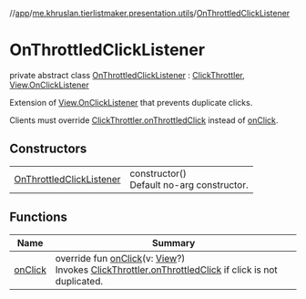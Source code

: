 //[app](../../../index.md)/[me.khruslan.tierlistmaker.presentation.utils](../index.md)/[OnThrottledClickListener](index.md)

# OnThrottledClickListener

private abstract class [OnThrottledClickListener](index.md) : [ClickThrottler](../-click-throttler/index.md), [View.OnClickListener](https://developer.android.com/reference/kotlin/android/view/View.OnClickListener.html)

Extension of [View.OnClickListener](https://developer.android.com/reference/kotlin/android/view/View.OnClickListener.html) that prevents duplicate clicks.

Clients must override [ClickThrottler.onThrottledClick](../-click-throttler/on-throttled-click.md) instead of [onClick](on-click.md).

## Constructors

| | |
|---|---|
| [OnThrottledClickListener](-on-throttled-click-listener.md) | constructor()<br>Default no-arg constructor. |

## Functions

| Name | Summary |
|---|---|
| [onClick](on-click.md) | override fun [onClick](on-click.md)(v: [View](https://developer.android.com/reference/kotlin/android/view/View.html)?)<br>Invokes [ClickThrottler.onThrottledClick](../-click-throttler/on-throttled-click.md) if click is not duplicated. |

